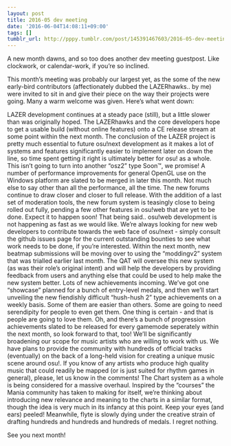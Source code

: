 ```yaml
---
layout: post
title: 2016-05 dev meeting
date: '2016-06-04T14:08:11+09:00'
tags: []
tumblr_url: http://pppy.tumblr.com/post/145391467603/2016-05-dev-meeting
---
```

A new month dawns, and so too does another dev meeting guestpost. Like clockwork, or calendar-work, if you’re so inclined.



This month’s meeting was probably our largest yet, as the some of the new early-bird contributors (affectionately dubbed the LAZERhawks.. by me) were invited to sit in and give their piece on the way their projects were going. Many a warm welcome was given. Here’s what went down:

LAZER development continues at a steady pace (still), but a little slower than was originally hoped. The LAZERhawks and the core developers hope to get a usable build (without online features) onto a CE release stream at some point within the next month. The conclusion of the LAZER project is pretty much essential to future osu!next development as it makes a lot of systems and features significantly easier to implement later on down the line, so time spent getting it right is ultimately better for osu! as a whole. This isn’t going to turn into another “osz2” type Soon™, we promise!
A number of performance improvements for general OpenGL use on the Windows platform are slated to be merged in later this month. Not much else to say other than all the performance, all the time.
The new forums continue to draw closer and closer to full release. With the addition of a last set of moderation tools, the new forum system is teasingly close to being rolled out fully, pending a few other features in osu!web that are yet to be done. Expect it to happen soon! That being said..
osu!web development is not happening as fast as we would like. We’re always looking for new web developers to contribute towards the web face of osu!next - simply consult the github issues page for the current outstanding bounties to see what work needs to be done, if you’re interested.
Within the next month, new beatmap submissions will be moving over to using the “moddingv2” system that was trialled earlier last month. The QAT will oversee this new system (as was their role’s original intent) and will help the developers by providing feedback from users and anything else that could be used to help make the new system better.
Lots of new achievements incoming. We’ve got one “showcase” planned for a bunch of entry-level medals, and then we’ll start unveiling the new fiendishly difficult “hush-hush 2” type achievements on a weekly basis. Some of them are easier than others. Some are going to need serendipity for people to even get them. One thing is certain - and that is people are going to love them. Oh, and there’s a bunch of progression achievements slated to be released for every gamemode seperately within the next month, so look forward to that, too!
We’ll be significantly broadening our scope for music artists who are willing to work with us. We have plans to provide the community with hundreds of official tracks (eventually) on the back of a long-held vision for creating a unique music scene around osu!. If you know of any artists who produce high quality music that could readily be mapped (or is just suited for rhythm games in general), please, let us know in the comments!
The Chart system as a whole is being considered for a massive overhaul. Inspired by the “courses” the Mania community has taken to making for itself, we’re thinking about introducing new relevance and meaning to the charts in a similar format, though the idea is very much in its infancy at this point. Keep your eyes (and ears) peeled!
Meanwhile, flyte is slowly dying under the creative strain of drafting hundreds and hundreds and hundreds of medals. I regret nothing.

See you next month!

